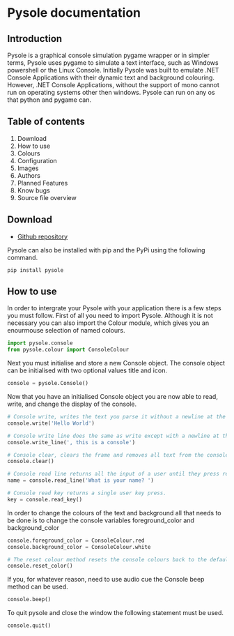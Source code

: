# Pysole documentation
## Introduction

Pysole is a graphical console simulation pygame wrapper or in simpler terms, Pysole uses pygame to simulate a text interface, such as Windows powershell or the Linux Console. Initially Pysole was built to emulate .NET Console Applications with their dynamic text and background colouring. However, .NET Console Applications, without the support of mono cannot run on operating systems other then windows. Pysole can run on any os that python and pygame can.

## Table of contents
1. Download
2. How to use
3. Colours
4. Configuration
5. Images
6. Authors
7. Planned Features
8. Know bugs
9. Source file overview

## Download
* [Github repository](https://github.com/TreeStain/pysole)

Pysole can also be installed with pip and the PyPi using the following command.

`pip install pysole`

## How to use
In order to intergrate your Pysole with your application there is a few steps you must follow. First of all you need to import Pysole. Although it is not necessary you can also import the Colour module, which gives you an enourmouse selection of named colours.

```python
import pysole.console
from pysole.colour import ConsoleColour
```

Next you must initialise and store a new Console object. The console object can be initialised with two optional values title and icon.

```python
console = pysole.Console()
```

Now that you have an initialised Console object you are now able to read, write, and change the display of the console.

```python
# Console write, writes the text you parse it without a newline at the end of the string.
console.write('Hello World')

# Console write line does the same as write except with a newline at the end.
console.write_line(', this is a console')

# Console clear, clears the frame and removes all text from the console display buffer.
console.clear()

# Console read line returns all the input of a user until they press return.
name = console.read_line('What is your name? ')

# Console read key returns a single user key press.
key = console.read_key()
```

In order to change the colours of the text and background all that needs to be done is to change the console variables foreground_color and background_color

```python
console.foreground_color = ConsoleColour.red
console.background_color = ConsoleColour.white

# The reset colour method resets the console colours back to the defaults.
console.reset_color()
```

If you, for whatever reason, need to use audio cue the Console beep method can be used.

```python
console.beep()
```

To quit pysole and close the window the following statement must be used.

```python
console.quit()
```
